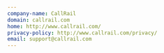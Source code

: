 ```yaml
---
company-name: CallRail
domain: callrail.com
home: http://www.callrail.com/
privacy-policy: http://www.callrail.com/privacy/
email: support@callrail.com
---
```




